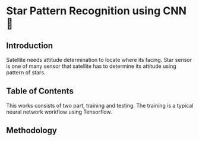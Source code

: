 # Star Pattern Recognition using CNN 🌠

## Introduction
Satellite needs attitude determination to locate where its facing. Star sensor is one of many sensor that satellite has to determine its attitude using pattern of stars.

## Table of Contents
This works consists of two part, training and testing. The training is a typical neural network workflow using Tensorflow.

## Methodology

